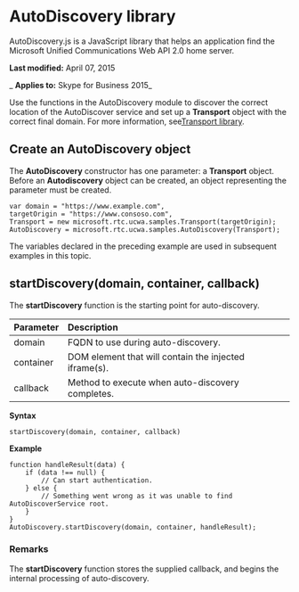
# AutoDiscovery library
AutoDiscovery.js is a JavaScript library that helps an application find the Microsoft Unified Communications Web API 2.0 home server.

 **Last modified:** April 07, 2015

 _ **Applies to:** Skype for Business 2015_

Use the functions in the AutoDiscovery module to discover the correct location of the AutoDiscover service and set up a  **Transport** object with the correct final domain. For more information, see[Transport library](TransportLibrary.md).


## Create an AutoDiscovery object



The  **AutoDiscovery** constructor has one parameter: a **Transport** object. Before an **Autodiscovery** object can be created, an object representing the parameter must be created.




```
var domain = "https://www.example.com",
targetOrigin = "https://www.consoso.com",
Transport = new microsoft.rtc.ucwa.samples.Transport(targetOrigin);
AutoDiscovery = microsoft.rtc.ucwa.samples.AutoDiscovery(Transport);

```

The variables declared in the preceding example are used in subsequent examples in this topic.


## startDiscovery(domain, container, callback)

The  **startDiscovery** function is the starting point for auto-discovery.



|**Parameter**|**Description**|
|:-----|:-----|
|domain|FQDN to use during auto-discovery.|
|container|DOM element that will contain the injected iframe(s).|
|callback|Method to execute when auto-discovery completes.|
 **Syntax**




```
startDiscovery(domain, container, callback)
```

 **Example**




```
function handleResult(data) {
    if (data !== null) {
        // Can start authentication.
    } else {
        // Something went wrong as it was unable to find AutoDiscoverService root.
    }
}
AutoDiscovery.startDiscovery(domain, container, handleResult);
```


### Remarks

The  **startDiscovery** function stores the supplied callback, and begins the internal processing of auto-discovery.

